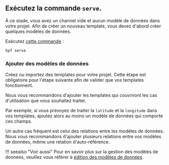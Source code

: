 ## Exécutez la commande `serve`.

À ce stade, vous avez un channel vide et aucun modèle de données dans votre projet.
Afin de créer un nouveau template, vous devez d'abord créer quelques modèles de données.

Exécutez [cette commande](../../reference/cli.md#serve) :

```bash
hpf serve
```

### Ajouter des modèles de données

Créez ou importez des templates pour votre projet.
Cette étape est obligatoire pour l'étape suivante afin de valider que vos templates fonctionnent.

Nous vous recommandons d'ajouter les templates qui couvriront les cas d'utilisation que vous souhaitez traiter.

Par exemple, si vous prévoyez de traiter la `latitude` et la `longitude` dans vos templates, ajoutez alors au moins un modèle de données qui comporte ces champs.

Un autre cas fréquent est celui des relations entre les modèles de données.
Nous vous recommandons d'ajouter plusieurs relations entre vos modèles de données, même une relation d'auto-référence.

!!! seealso "Voir aussi"
    Pour en savoir plus sur la gestion des modèles de données, veuillez vous référer à [édition des modèles de données](../existing-boilerplate/step-2-edit-models.md).
